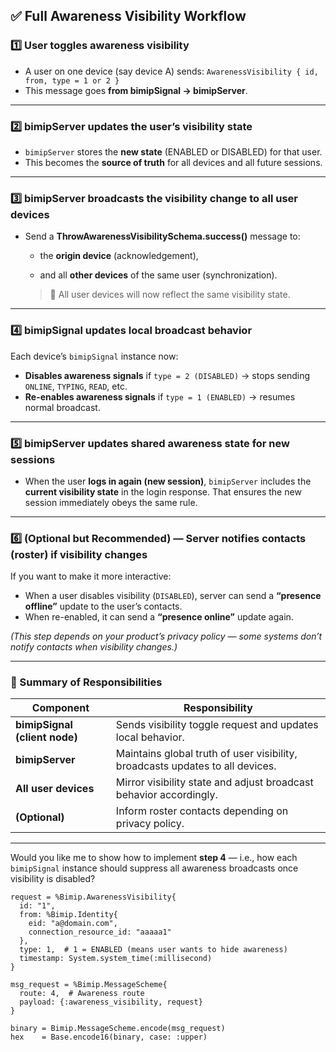 ## ✅ **Full Awareness Visibility Workflow**

### 1️⃣ **User toggles awareness visibility**

- A user on one device (say device A) sends:
  `AwarenessVisibility { id, from, type = 1 or 2 }`
- This message goes **from bimipSignal → bimipServer**.

---

### 2️⃣ **bimipServer updates the user’s visibility state**

- `bimipServer` stores the **new state** (ENABLED or DISABLED) for that user.
- This becomes the **source of truth** for all devices and all future sessions.

---

### 3️⃣ **bimipServer broadcasts the visibility change to all user devices**

- Send a **ThrowAwarenessVisibilitySchema.success()** message to:

  - the **origin device** (acknowledgement),

  - and all **other devices** of the same user (synchronization).

  > 🔸 All user devices will now reflect the same visibility state.

---

### 4️⃣ **bimipSignal updates local broadcast behavior**

Each device’s `bimipSignal` instance now:

- **Disables awareness signals** if `type = 2 (DISABLED)` → stops sending `ONLINE`, `TYPING`, `READ`, etc.
- **Re-enables awareness signals** if `type = 1 (ENABLED)` → resumes normal broadcast.

---

### 5️⃣ **bimipServer updates shared awareness state for new sessions**

- When the user **logs in again (new session)**, `bimipServer` includes the **current visibility state** in the login response.
  That ensures the new session immediately obeys the same rule.

---

### 6️⃣ **(Optional but Recommended)** — **Server notifies contacts (roster) if visibility changes**

If you want to make it more interactive:

- When a user disables visibility (`DISABLED`), server can send a **“presence offline”** update to the user’s contacts.
- When re-enabled, it can send a **“presence online”** update again.

_(This step depends on your product’s privacy policy — some systems don’t notify contacts when visibility changes.)_

---

### 🔹 Summary of Responsibilities

| Component                     | Responsibility                                                                |
| ----------------------------- | ----------------------------------------------------------------------------- |
| **bimipSignal (client node)** | Sends visibility toggle request and updates local behavior.                   |
| **bimipServer**               | Maintains global truth of user visibility, broadcasts updates to all devices. |
| **All user devices**          | Mirror visibility state and adjust broadcast behavior accordingly.            |
| **(Optional)**                | Inform roster contacts depending on privacy policy.                           |

---

Would you like me to show how to implement **step 4** — i.e., how each `bimipSignal` instance should suppress all awareness broadcasts once visibility is disabled?

```
request = %Bimip.AwarenessVisibility{
  id: "1",
  from: %Bimip.Identity{
    eid: "a@domain.com",
    connection_resource_id: "aaaaa1"
  },
  type: 1,  # 1 = ENABLED (means user wants to hide awareness)
  timestamp: System.system_time(:millisecond)
}

msg_request = %Bimip.MessageScheme{
  route: 4,  # Awareness route
  payload: {:awareness_visibility, request}
}

binary = Bimip.MessageScheme.encode(msg_request)
hex    = Base.encode16(binary, case: :upper)
```
